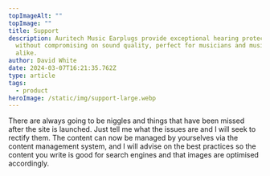 ```yaml
---
topImageAlt: ""
topImage: ""
title: Support
description: Auritech Music Earplugs provide exceptional hearing protection
  without compromising on sound quality, perfect for musicians and music lovers
  alike.
author: David White
date: 2024-03-07T16:21:35.762Z
type: article
tags:
  - product
heroImage: /static/img/support-large.webp
---
```

There are always going to be niggles and things that have been missed after the site is launched.  Just tell me what the issues are and I will seek to rectify them. The content can now be managed by yourselves via the content management system, and I will advise on the best practices so the content you write is good for search engines and that images are optimised accordingly.
